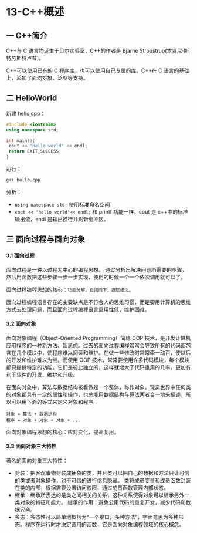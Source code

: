 # 13-C++概述

## 一 C++简介

C++与 C 语言均诞生于贝尔实验室，C++的作者是 Bjarne Stroustrup(本贾尼·斯特劳斯特卢普)。

C++可以使用已有的 C 程序库，也可以使用自己专属的库。C++在 C 语言的基础上，添加了面向对象、泛型等支持。

## 二 HelloWorld

新建 hello.cpp：

```c++
#include <iostream>
using namespace std;

int main(){
 cout << "hello world" << endl;
 return EXIT_SUCCESS;
}
```

运行：

```txt
g++ hello.cpp
```

分析：

- `using namespace std;` 使用标准命名空间
- `cout << "hello world"<< endl;` 和 printf 功能一样，cout 是 c++中的标准输出流，endl 是输出换行并刷新缓冲区。

## 三 面向过程与面向对象

#### 3.1 面向过程

面向过程是一种以过程为中心的编程思想。 通过分析出解决问题所需要的步骤，然后用函数把这些步骤一步一步实现，使用的时候一个一个依次调用就可以了。

面向过程编程思想的核心：`功能分解，自顶向下，逐层细化`。

面向过程编程语言存在的主要缺点是不符合人的思维习惯，而是要用计算机的思维方式去处理问题，而且面向过程编程语言重用性低，维护困难。

#### 3.2 面向对象

面向对象编程（Object-Oriented Programming）简称 OOP 技术，是开发计算机应用程序的一种新方法、新思想。过去的面向过程编程常常会导致所有的代码都包含在几个模块中，使程序难以阅读和维护。在做一些修改时常常牵一动百，使以后的开发和维护难以为继。而使用 OOP 技术，常常要使用许多代码模块，每个模块都只提供特定的功能，它们是彼此独立的，这样就增大了代码重用的几率，更加有利于软件的开发、维护和升级。

在面向对象中，算法与数据结构被看做是一个整体，称作对象，现实世界中任何类的对象都具有一定的属性和操作，也总能用数据结构与算法两者合一地来描述，所以可以用下面的等式来定义对象和程序：

```
对象 = 算法 + 数据结构
程序 = 对象 + 对象 + 对象 + ...
```

面向对象编程思想的核心：应对变化，提高复用。

#### 3.3 面向对象三大特性

著名的面向对象三大特性：

- 封装：把客观事物封装成抽象的类，并且类可以把自己的数据和方法只让可信的类或者对象操作，对不可信的进行信息隐藏。
  类将成员变量和成员函数封装在类的内部，根据需要设置访问权限，通过成员函数管理内部状态。
- 继承：继承所表达的是类之间相关的关系，这种关系使得对象可以继承另外一类对象的特征和能力。
  继承的作用：避免公用代码的重复开发，减少代码和数据冗余。
- 多态：多态性可以简单地概括为“一个接口，多种方法”，字面意思为多种形态。程序在运行时才决定调用的函数，它是面向对象编程领域的核心概念。
